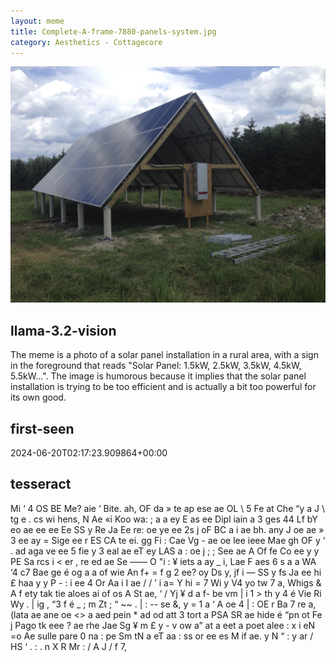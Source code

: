 ```yaml
---
layout: meme
title: Complete-A-frame-7880-panels-system.jpg
category: Aesthetics - Cottagecore
---
```


<div markdown="0"><a href="Complete-A-frame-7880-panels-system.jpg"><img class="photo" src="Complete-A-frame-7880-panels-system.jpg" /></a>

<h2>llama-3.2-vision</h2>
<p title="Llama-3.2-11B is a really good model that probably gets the visual details right but doesn't understand literary or media references, and often fails to accurately represent the physical arrangement of objects and the implied relationships between the objects.">The meme is a photo of a solar panel installation in a rural area, with a sign in the foreground that reads &quot;Solar Panel: 1.5kW, 2.5kW, 3.5kW, 4.5kW, 5.5kW...&quot;. The image is humorous because it implies that the solar panel installation is trying to be too efficient and is actually a bit too powerful for its own good.</p>

<h2>first-seen</h2>
<p title="Because Git doesn't preserve file modification times, this metadata file contains the file's modification time when it was added to the library.">2024-06-20T02:17:23.909864+00:00</p>

<h2>tesseract</h2>
<p title="Tesseract is often terrible and just gives a lot of nonsense characters, but it used to be the state of the art, and usually it is better at correctly representing text than llama-3.2-vision-11b.">Mi ‘ 4 OS BE Me? aie ‘ Bite. ah, OF da » te ap ese ae OL \ 5 Fe at Che “y a J \ tg e . cs wi hens, N Ae «i Koo wa: ; a a ey E as ee Dipl iain a 3 ges 44 Lf bY eo ae ee ee Ee SS y Re Ja Ee re: oe ye ee 2s j oF BC a i ae bh. any J oe ae » 3 ee ay = Sige ee r ES CA te ei. gg Fi : Cae Vg - ae oe lee ieee Mae gh OF y ‘ . ad aga ve ee 5 fie y 3 eal ae eT ey LAS a : oe j ; ; See ae A Of fe Co ee y y PE Sa rcs i &lt; er , re ed ae Se —— O &quot;i : ¥ iets a ay _ i, Lae F aes 6 s a a WA ‘4 c7 Bae ge é og a a of wie An f+ = f g 2 ee? oy Ds y, jf i — SS y fs Ja ee hi  £ haa y y P - : i ee 4 Or Aa i I ae / / ’ i a= Y hi = 7 Wi y V4 yo tw 7 a, Whigs &amp; A f ety tak tie aloes ai of os A St ae, ‘ / Yj ¥ d a f- be vm | i 1 &gt; th y 4 é Vie Ri Wy . | ig , “3 f é _ ; m Zt ; “ ~~ . | : -- se &amp;, y = 1 a ‘ A oe 4 | : OE r Ba 7 re a, (lata ae ane oe &lt;&gt; a aed pein * ad od att 3 tort a PSA SR ae hide é “pn ot Fe j Pago tk eee ? ae rhe Jae Sg ¥ m £ y - v ow a” at a eet a poet alee : x i eN =o Ae sulle pare 0 na : pe Sm tN a eT aa : ss or ee es M if ae. y N “ : y ar / HS ‘ . : . n X R Mr : / A J / f 7,</p>

</div>


